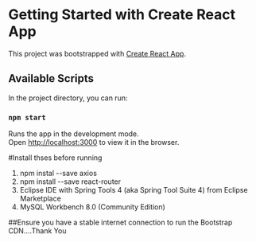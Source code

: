 # Getting Started with Create React App

This project was bootstrapped with [Create React App](https://github.com/facebook/create-react-app).

## Available Scripts

In the project directory, you can run:

### `npm start`

Runs the app in the development mode.\
Open [http://localhost:3000](http://localhost:3000) to view it in the browser.


#Install thses before running

1. npm instal --save axios
2. npm install --save react-router
3. Eclipse IDE with Spring Tools 4 (aka Spring Tool Suite 4) from Eclipse Marketplace
4. MySQL Workbench 8.0 (Community Edition)

##Ensure you have a stable internet connection to run the Bootstrap CDN....Thank You 

